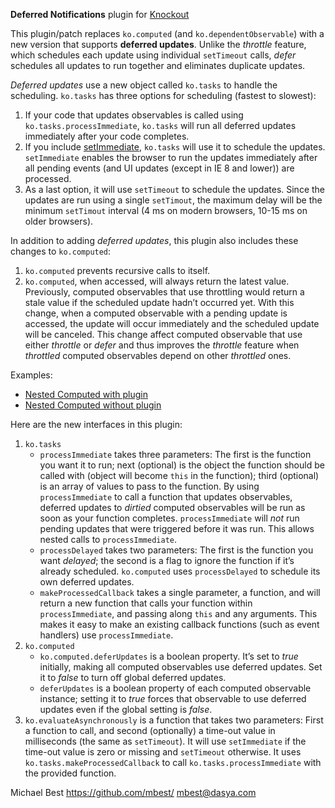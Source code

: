 **Deferred Notifications** plugin for [Knockout](http://knockoutjs.com/)

This plugin/patch replaces `ko.computed` (and `ko.dependentObservable`) with a new version that supports **deferred updates**. Unlike the *throttle* feature, which schedules each update using individual `setTimeout` calls, *defer* schedules all updates to run together and eliminates duplicate updates.

*Deferred updates* use a new object called `ko.tasks` to handle the scheduling. `ko.tasks` has three options for scheduling (fastest to slowest):

1. If your code that updates observables is called using `ko.tasks.processImmediate`, `ko.tasks` will run all deferred updates immediately after your code completes.
2. If you include [setImmediate](https://github.com/NobleJS/setImmediate), `ko.tasks` will use it to schedule the updates. `setImmediate` enables the browser to run the updates immediately after all pending events (and UI updates (except in IE 8 and lower)) are processed.
3. As a last option, it will use `setTimeout` to schedule the updates. Since the updates are run using a single `setTimout`, the maximum delay will be the minimum `setTimout` interval (4 ms on modern browsers, 10-15 ms on older browsers).

In addition to adding *deferred updates*, this plugin also includes these changes to `ko.computed`:

1. `ko.computed` prevents recursive calls to itself.
2. `ko.computed`, when accessed, will always return the latest value. Previously, computed observables that use throttling would return a stale value if the scheduled update hadn’t occurred yet. With this change, when a computed observable with a pending update is accessed, the update will occur immediately and the scheduled update will be canceled. This change affect computed observable that use either *throttle* or *defer* and thus improves the *throttle* feature when *throttled* computed observables depend on other *throttled* ones.

Examples:

* [Nested Computed with plugin](http://mbest.github.com/knockout-deferred-updates/examples/nested-computed-plugin.html)
* [Nested Computed without plugin](http://mbest.github.com/knockout-deferred-updates/examples/nested-computed-noplugin.html)

Here are the new interfaces in this plugin:

1. `ko.tasks`
   * `processImmediate` takes three parameters: The first is the function you want it to run; next (optional) is the object the function should be called with (object will become `this` in the function); third (optional) is an array of values to pass to the function. By using `processImmediate` to call a function that updates observables, deferred updates to *dirtied* computed observables will be run as soon as your function completes. `processImmediate` will *not* run pending updates that were triggered before it was run. This allows nested calls to `processImmediate`.
   * `processDelayed` takes two parameters: The first is the function you want *delayed*; the second is a flag to ignore the function if it’s already scheduled. `ko.computed` uses `processDelayed` to schedule its own deferred updates.
   * `makeProcessedCallback` takes a single parameter, a function, and will return a new function that calls your function within `processImmediate`, and passing along `this` and any arguments. This makes it easy to make an existing callback functions (such as event handlers) use `processImmediate`.
2. `ko.computed`
   * `ko.computed.deferUpdates` is a boolean property. It’s set to *true* initially, making all computed observables use deferred updates. Set it to *false* to turn off global deferred updates.
   * `deferUpdates` is a boolean property of each computed observable instance; setting it to *true* forces that observable to use deferred updates even if the global setting is *false*.
3. `ko.evaluateAsynchronously` is a function that takes two parameters: First a function to call, and second (optionally) a time-out value in milliseconds (the same as `setTimeout`). It will use `setImmediate` if the time-out value is zero or missing and `setTimeout` otherwise. It uses `ko.tasks.makeProcessedCallback` to call `ko.tasks.processImmediate` with the provided function.

Michael Best
https://github.com/mbest/
mbest@dasya.com
